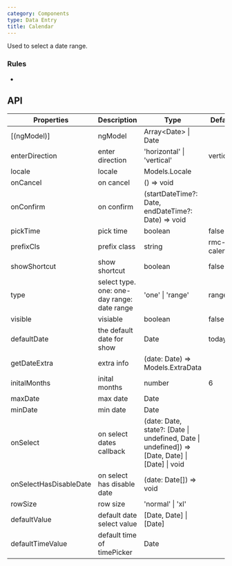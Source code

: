 ```yaml
---
category: Components
type: Data Entry
title: Calendar
---
```


Used to select a date range.

### Rules
-

## API

Properties | Description | Type | Default | Required
-----------|------------|------|--------|--------
\[(ngModel)\]|ngModel|Array\<Date\> \| Date|<span> </span>|false
enterDirection|enter direction |'horizontal' \| 'vertical'| vertical|false
locale|locale|Models.Locale|<span> </span>|false
onCancel|on cancel|() => void|<span> </span>|false
onConfirm|on confirm|(startDateTime?: Date, endDateTime?: Date) => void|<span> </span>|false
pickTime|pick time|boolean| false|false
prefixCls| prefix class|string| rmc-calendar|false
showShortcut|show shortcut|boolean| false|false
type|select type. one: one-day range: date range|'one' \| 'range'| range|false
visible|visiable|boolean| false|false
defaultDate|the default date for show|Date| today|false
getDateExtra|extra info|(date: Date) => Models.ExtraData|<span> </span>|false
initalMonths|inital months|number| 6|false
maxDate|max date|Date|<span> </span>|false
minDate|min date|Date|<span> </span>|false
onSelect | on select dates callback | (date: Date, state?: \[Date \| undefined, Date \| undefined\]) => \[Date, Date\] \| \[Date\] \| void |<span> </span> | false
onSelectHasDisableDate|on select has disable date|(date: Date[]) => void|<span> </span>|false
rowSize|row size|'normal' \| 'xl'|<span> </span>|false
defaultValue | default date select value | \[Date, Date\] \| \[Date\] |<span> </span> | false
defaultTimeValue|default time of timePicker|Date|<span> </span>|false
